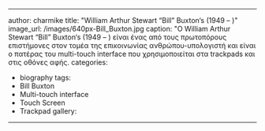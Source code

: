 ---
author: charmike
title: "William Arthur Stewart “Bill” Buxton‘s (1949 – )"
image_url: /images/640px-Bill_Buxton.jpg
caption: "O William Arthur Stewart “Bill” Buxton‘s (1949 – ) είναι ένας από τους πρωτοπόρους επιστήμονες στον τομέα της επικοινωνίας ανθρώπου-υπολογιστή και είναι ο πατέρας του multi-touch interface που χρησιμοποιείται στα trackpads και στις οθόνες αφής.
categories:
  - biography
tags:
  - Bill Buxton
  - Multi-touch interface
  - Touch Screen
  - Trackpad
gallery:
  ---

